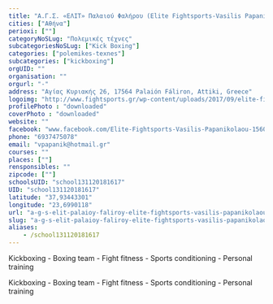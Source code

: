 ```yaml
---
title: "Α.Γ.Σ. «ΕΛΙΤ» Παλαιού Φαλήρου (Elite Fightsports-Vasilis Papanikolaou)"
cities: ["Αθήνα"]
perioxi: [""]
categoryNoSLug: "Πολεμικές τέχνες"
subcategoriesNoSLug: ["Kick Boxing"]
categories: ["polemikes-texnes"]
subcategories: ["kickboxing"]
orgUID: ""
organisation: ""
orgurl: "-"
address: "Αγίας Κυριακής 26, 17564 Palaión Fáliron, Attiki, Greece"
logoimg: "http://www.fightsports.gr/wp-content/uploads/2017/09/elite-fightsports-logo.jpg"
profilePhoto : "downloaded"
coverPhoto : "downloaded"
website: ""
facebook: "www.facebook.com/Elite-Fightsports-Vasilis-Papanikolaou-156031951614590/"
phone: "6937475078"
email: "vpapanik@hotmail.gr"
courses: ""
places: [""]
rensponsibles: ""
zipcode: [""]
schoolsUID: "school131120181617"
UID: "school131120181617"
latitude: "37,93443301"
longitude: "23,6990118"
url: "a-g-s-elit-palaioy-faliroy-elite-fightsports-vasilis-papanikolaou/athina/polemikes-texnes/kickboxing"
slug: "a-g-s-elit-palaioy-faliroy-elite-fightsports-vasilis-papanikolaou"
aliases:
    - /school131120181617
---
```



Kickboxing - Boxing team - Fight fitness - Sports conditioning - Personal training

Kickboxing - Boxing team - Fight fitness - Sports conditioning - Personal training
